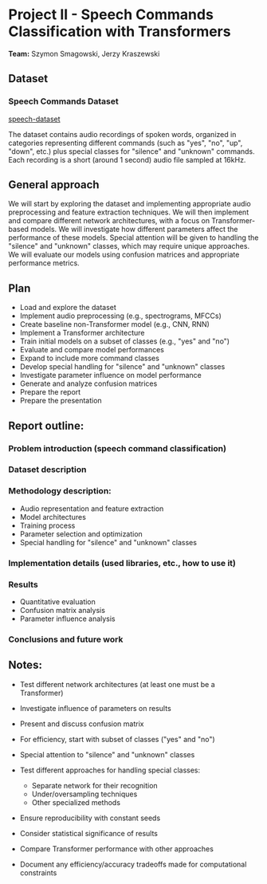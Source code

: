 # Project II - Speech Commands Classification with Transformers

**Team:** Szymon Smagowski, Jerzy Kraszewski

## Dataset

### Speech Commands Dataset
[speech-dataset](https://www.kaggle.com/c/tensorflow-speech-recognition-challenge/data)

The dataset contains audio recordings of spoken words, organized in categories representing different commands (such as "yes", "no", "up", "down", etc.) plus special classes for "silence" and "unknown" commands. Each recording is a short (around 1 second) audio file sampled at 16kHz.

## General approach
We will start by exploring the dataset and implementing appropriate audio preprocessing and feature extraction techniques. We will then implement and compare different network architectures, with a focus on Transformer-based models. We will investigate how different parameters affect the performance of these models. Special attention will be given to handling the "silence" and "unknown" classes, which may require unique approaches. We will evaluate our models using confusion matrices and appropriate performance metrics.

## Plan

- Load and explore the dataset
- Implement audio preprocessing (e.g., spectrograms, MFCCs)
- Create baseline non-Transformer model (e.g., CNN, RNN)
- Implement a Transformer architecture
- Train initial models on a subset of classes (e.g., "yes" and "no")
- Evaluate and compare model performances
- Expand to include more command classes
- Develop special handling for "silence" and "unknown" classes
- Investigate parameter influence on model performance
- Generate and analyze confusion matrices
- Prepare the report
- Prepare the presentation

## Report outline:

### Problem introduction (speech command classification)
### Dataset description
### Methodology description:

- Audio representation and feature extraction
- Model architectures
- Training process
- Parameter selection and optimization
- Special handling for "silence" and "unknown" classes

### Implementation details (used libraries, etc., how to use it)
### Results

- Quantitative evaluation
- Confusion matrix analysis
- Parameter influence analysis

### Conclusions and future work

## Notes:

- Test different network architectures (at least one must be a Transformer)
- Investigate influence of parameters on results
- Present and discuss confusion matrix
- For efficiency, start with subset of classes ("yes" and "no")
- Special attention to "silence" and "unknown" classes
- Test different approaches for handling special classes:
  - Separate network for their recognition
  - Under/oversampling techniques
  - Other specialized methods

- Ensure reproducibility with constant seeds
- Consider statistical significance of results
- Compare Transformer performance with other approaches
- Document any efficiency/accuracy tradeoffs made for computational constraints
